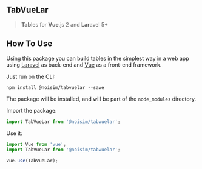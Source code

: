 ## TabVueLar
> **Tab**les for **Vue**.js 2 and **Lar**avel 5+

## How To Use

Using this package you can build tables in the simplest way in a web app using [Laravel](https://laravel.com/) as back-end and [Vue](https://vuejs.org/) as a front-end framework.

Just run on the CLI:

`npm install @noisim/tabvuelar --save`

The package will be installed, and will be part of the `node_modules` directory.

Import the package:

```js
import TabVueLar from '@noisim/tabvuelar';
```

Use it:

```js
import Vue from 'vue';
import TabVueLar from '@noisim/tabvuelar';

Vue.use(TabVueLar);
```
